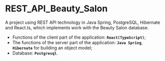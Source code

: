# REST_API_Beauty_Salon
<p>A project using REST API technology in Java Spring, PostgreSQL, Hibernate and React.ts, which implements work with the Beauty Salon database.</p>
<ul>
  <li>Functions of the client part of the application: <strong><code>React(TypeScript)</code></strong>;</li>
  <li>The functions of the server part of the application: <strong><code>Java Spring</code></strong>, <strong><code>Hibernate</code></strong> for building an object model;</li>
  <li>Database: <strong><code>Postgresql</code></strong>.</li>
</ul>
